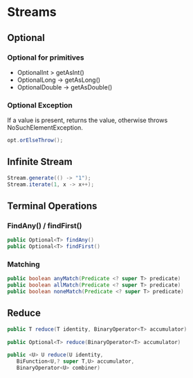 # Streams
## Optional
### Optional for primitives
- OptionalInt > getAsInt()
- OptionalLong -> getAsLong()
- OptionalDouble -> getAsDouble() 
### Optional Exception
If a value is present, returns the value, otherwise throws NoSuchElementException.
```java
opt.orElseThrow();
```
## Infinite Stream
```java
Stream.generate(() -> "1");
Stream.iterate(1, x -> x++);

```
## Terminal Operations

### FindAny() / findFirst()
```java
public Optional<T> findAny()
public Optional<T> findFirst()
```

### Matching
```java
public boolean anyMatch(Predicate <? super T> predicate)
public boolean allMatch(Predicate <? super T> predicate)
public boolean noneMatch(Predicate <? super T> predicate)
```

## Reduce

```java
public T reduce(T identity, BinaryOperator<T> accumulator)
 
public Optional<T> reduce(BinaryOperator<T> accumulator)
 
public <U> U reduce(U identity,
   BiFunction<U,? super T,U> accumulator,
   BinaryOperator<U> combiner)
```
